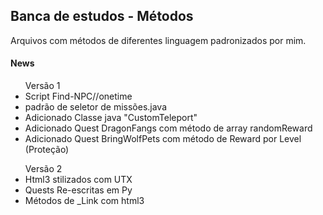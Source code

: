 ## **Banca de estudos** - Métodos

Arquivos com métodos de diferentes linguagem padronizados por mim.

<h4>News</h4>

<ul>
		<th> Versão 1 </th>
    <li>Script Find-NPC//onetime</li>
    <li>padrão de seletor de missões.java</li>
	<li>Adicionado Classe java "CustomTeleport"</li>
	<li>Adicionado Quest DragonFangs com método de array randomReward</li>
	<li>Adicionado Quest BringWolfPets com método de Reward por Level (Proteção)</li>
</ul>

<ul>
	<th> Versão 2 </th>
    <li>Html3 stilizados com UTX </li>
    <li>Quests Re-escritas em Py</li>
	<li>Métodos de _Link com html3</li>
</ul>

